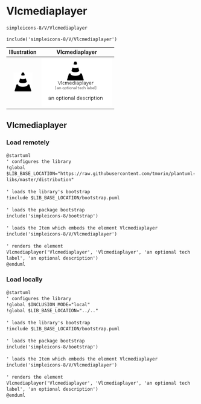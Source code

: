 # Vlcmediaplayer


```text
simpleicons-8/V/Vlcmediaplayer
```

```text
include('simpleicons-8/V/Vlcmediaplayer')
```



| Illustration | Vlcmediaplayer |
| :---: | :---: |
| ![illustration for Illustration](../../simpleicons-8/V/Vlcmediaplayer.png) | ![illustration for Vlcmediaplayer](../../simpleicons-8/V/Vlcmediaplayer.Local.png) |




## Vlcmediaplayer

### Load remotely
```plantuml
@startuml
' configures the library
!global $LIB_BASE_LOCATION="https://raw.githubusercontent.com/tmorin/plantuml-libs/master/distribution"

' loads the library's bootstrap
!include $LIB_BASE_LOCATION/bootstrap.puml

' loads the package bootstrap
include('simpleicons-8/bootstrap')

' loads the Item which embeds the element Vlcmediaplayer
include('simpleicons-8/V/Vlcmediaplayer')

' renders the element
Vlcmediaplayer('Vlcmediaplayer', 'Vlcmediaplayer', 'an optional tech label', 'an optional description')
@enduml
```

### Load locally
```plantuml
@startuml
' configures the library
!global $INCLUSION_MODE="local"
!global $LIB_BASE_LOCATION="../.."

' loads the library's bootstrap
!include $LIB_BASE_LOCATION/bootstrap.puml

' loads the package bootstrap
include('simpleicons-8/bootstrap')

' loads the Item which embeds the element Vlcmediaplayer
include('simpleicons-8/V/Vlcmediaplayer')

' renders the element
Vlcmediaplayer('Vlcmediaplayer', 'Vlcmediaplayer', 'an optional tech label', 'an optional description')
@enduml
```

